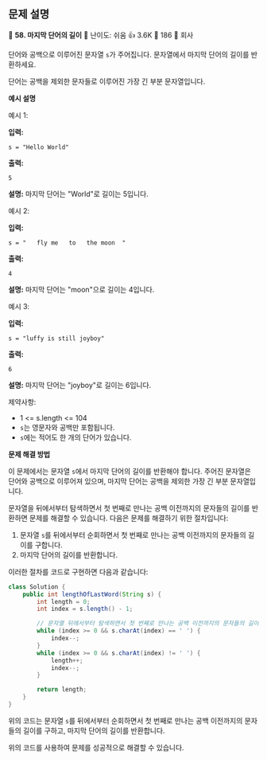 ## 문제 설명
📌 **58. 마지막 단어의 길이**
🌟 난이도: 쉬움
👍 3.6K
💬 186
🏢 회사

단어와 공백으로 이루어진 문자열 `s`가 주어집니다. 문자열에서 마지막 단어의 길이를 반환하세요.

단어는 공백을 제외한 문자들로 이루어진 가장 긴 부분 문자열입니다.

**예시 설명**

예시 1:

**입력:**
```plaintext
s = "Hello World"
```

**출력:**
```plaintext
5
```

**설명:**
마지막 단어는 "World"로 길이는 5입니다.

예시 2:

**입력:**
```plaintext
s = "   fly me   to   the moon  "
```

**출력:**
```plaintext
4
```

**설명:**
마지막 단어는 "moon"으로 길이는 4입니다.

예시 3:

**입력:**
```plaintext
s = "luffy is still joyboy"
```

**출력:**
```plaintext
6
```

**설명:**
마지막 단어는 "joyboy"로 길이는 6입니다.

제약사항:

- 1 <= s.length <= 104
- `s`는 영문자와 공백만 포함됩니다.
- `s`에는 적어도 한 개의 단어가 있습니다.

**문제 해결 방법**

이 문제에서는 문자열 `s`에서 마지막 단어의 길이를 반환해야 합니다. 주어진 문자열은 단어와 공백으로 이루어져 있으며, 마지막 단어는 공백을 제외한 가장 긴 부분 문자열입니다.

문자열을 뒤에서부터 탐색하면서 첫 번째로 만나는 공백 이전까지의 문자들의 길이를 반환하면 문제를 해결할 수 있습니다. 다음은 문제를 해결하기 위한 절차입니다:

1. 문자열 `s`를 뒤에서부터 순회하면서 첫 번째로 만나는 공백 이전까지의 문자들의 길이를 구합니다.
2. 마지막 단어의 길이를 반환합니다.

이러한 절차를 코드로 구현하면 다음과 같습니다:

```java
class Solution {
    public int lengthOfLastWord(String s) {
        int length = 0;
        int index = s.length() - 1;

        // 문자열 뒤에서부터 탐색하면서 첫 번째로 만나는 공백 이전까지의 문자들의 길이를 구함
        while (index >= 0 && s.charAt(index) == ' ') {
            index--;
        }
        while (index >= 0 && s.charAt(index) != ' ') {
            length++;
            index--;
        }

        return length;
    }
}
```

위의 코드는 문자열 `s`를 뒤에서부터 순회하면서 첫 번째로 만나는 공백 이전까지의 문자들의 길이를 구하고, 마지막 단어의 길이를 반환합니다.

위의 코드를 사용하여 문제를 성공적으로 해결할 수 있습니다.
